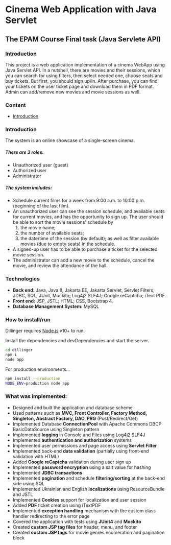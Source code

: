 # Cinema Web Application with Java Servlet
## The EPAM Course Final task (Java Servlete API) 
### Introduction
This project is a web application implementation of a cinema WebApp using Java Servlet API.
In a nutshell, there are movies and their sessions, which you can search for using filters, then select needed one, choose seats and buy tickets. But first, you should sign up/in. After purchase, you can find your tickets on the user ticket page and download them in PDF format. Admin can add/remove new movies and movie sessions as well.
### Content
- [Introduction](#introduction)

### Introduction
The system is an online showcase of a single-screen cinema.
##### There are 3 roles:
+ Unauthorized user (guest)
+ Authorized user
+ Administrator

##### The system includes:
+ Schedule current films for a week from 9:00 a.m. to 10:00 p.m. (beginning of the last film).
+ An unauthorized user can see the session schedule, and available seats for current movies, and has the opportunity to sign up. The user should be able to sort the movie sessions' schedule by 
    1) the movie name;
    2) the number of available seats; 
    3) the date/time of the session (by default); as well as filter available movies (due to empty seats) in the schedule.
+ A signed-up user has to be able to purchase a ticket for the selected movie session.
+ The administrator can add a new movie to the schedule, cancel the movie, and review the attendance of the hall.

### Technologies
+ **Back end:** Java, Java 8, Jakarta EE, Jakarta Servlet, Servlet Filters; JDBC, SQL; JUnit, Mockito; Log4j2 SLF4J; Google reCaptcha; iText PDF.
+ **Front end:** JSP, JSTL; HTML; CSS, Bootstrap 4.
+ **Database Management System:** MySQL

### How to install/run
Dillinger requires [Node.js](https://nodejs.org/) v10+ to run.

Install the dependencies and devDependencies and start the server.

```sh
cd dillinger
npm i
node app
```

For production environments...

```sh
npm install --production
NODE_ENV=production node app
```

### What was implemented:

+ Designed and built the application and database scheme
+ Used patterns such as **MVC, Front Controller, Factory Method, Singleton, Abstract Factory, DAO, PRG** (Post/Redirect/Get)
+ Implemented Database **ConnectionPool** with Apache Commons DBCP BasicDataSource using Singleton pattern
+ Implemented **logging** in Console and Files using Log4j2 SLF4J
+ Implemented **authentication and authorization** systems
+ Implemented user permissions and page access using **Servlet Filter**
+ Implemented back-end **data validation** (partially using front-end validation with HTML)
+ Added **Google reCaptcha** validation during user sign up
+ Implemented **password encryption** using a salt value for hashing
+ Implemented **JDBC transactions**
+ Implemented **pagination** and schedule **filtering/sorting** at the back-end side using SQL
+ Implemented Ukrainian and English **localizations** using ResourceBundle and JSTL
+ Implemented **Cookies** support for localization and user session
+ Added **PDF** ticket creation using iTextPDF
+ Implemented **exception handling** mechanism with the custom class handler redirecting to the error page
+ Covered the application with tests using **JUnit4** and **Mockito**
+ Created **custom JSP tag files** for header, menu, and footer
+ Created **custom JSP tags** for movie genres enumeration and pagination block
